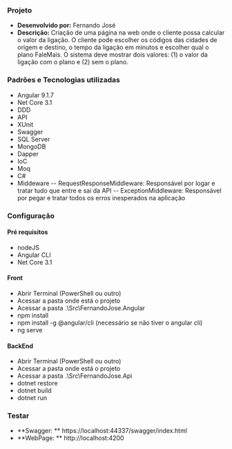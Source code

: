 ### Projeto
- **Desenvolvido por:** Fernando José
- **Descrição:**
Criação de uma página na web onde o cliente possa calcular o valor da ligação. 
O cliente pode escolher os códigos das cidades de origem e destino, o tempo da ligação em minutos e escolher qual o plano FaleMais. 
O sistema deve mostrar dois valores: (1) o valor da ligação com o plano e (2)
sem o plano. 

### Padrões e Tecnologias utilizadas
- Angular 9.1.7
- Net Core 3.1
- DDD
- API
- XUnit
- Swagger
- SQL Server
- MongoDB
- Dapper
- IoC
- Moq
- C#
- Middeware
-- RequestResponseMiddleware: Responsável por logar e tratar tudo que entre e sai da API
-- ExceptionMiddleware: Responsável por pegar e tratar todos os erros inesperados na aplicação

### Configuração

#### Pré requisitos
- nodeJS
- Angular CLI
- Net Core 3.1

#### Front
- Abrir Terminal (PowerShell ou outro)
- Acessar a pasta onde está o projeto
- Acessar a pasta .\Src\FernandoJose.Angular
- npm install
- npm install -g @angular/cli (necessário se não tiver o angular cli)
- ng serve

#### BackEnd
- Abrir Terminal (PowerShell ou outro)
- Acessar a pasta onde está o projeto
- Acessar a pasta .\Src\FernandoJose.Api
- dotnet restore
- dotnet build
- dotnet run

### Testar
- **Swagger: ** https://localhost:44337/swagger/index.html
- **WebPage: ** http://localhost:4200